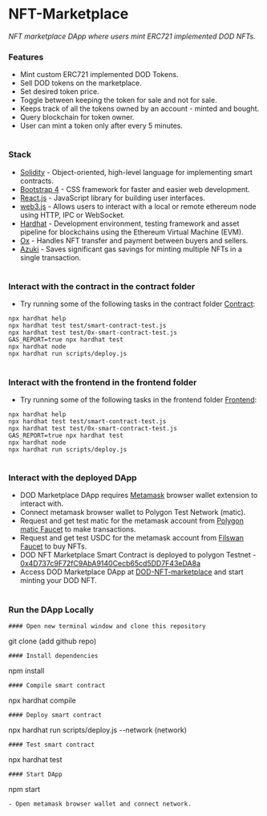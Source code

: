 # NFT-Marketplace
<i>NFT marketplace DApp where users mint ERC721 implemented  DOD NFTs.</i>

### Features
- Mint custom ERC721 implemented DOD Tokens.
- Sell DOD tokens on the marketplace.
- Set desired token price.
- Toggle between keeping the token for sale and not for sale.
- Keeps track of all the tokens owned by an account - minted and bought.
- Query blockchain for token owner.
- User can mint a token only after every 5 minutes.
#
### Stack
- [Solidity](https://docs.soliditylang.org/en/v0.7.6/) - Object-oriented, high-level language for implementing smart contracts.
- [Bootstrap 4](https://getbootstrap.com/) - CSS framework for faster and easier web development.
- [React.js](https://reactjs.org/) - JavaScript library for building user interfaces.
- [web3.js](https://web3js.readthedocs.io/en/v1.3.4/) - Allows users to interact with a local or remote ethereum node using HTTP, IPC or WebSocket.
- [Hardhat](https://hardhat.org/) - Development environment, testing framework and asset pipeline for blockchains using the Ethereum Virtual Machine (EVM).
- [Ox](https://docs.0x.org/) - Handles NFT transfer and payment between buyers and sellers.
- [Azuki](https://github.com/chiru-labs/ERC721A) - Saves significant gas savings for minting multiple NFTs in a single transaction.
#
### Interact with the contract in the contract folder
- Try running some of the following tasks in the contract folder [Contract](https://github.com/Sam-Devs/NFT-Marketplace/tree/main/contract):

```shell
npx hardhat help
npx hardhat test test/smart-contract-test.js
npx hardhat test test/0x-smart-contract-test.js
GAS_REPORT=true npx hardhat test
npx hardhat node
npx hardhat run scripts/deploy.js
```
#
### Interact with the frontend in the frontend folder
- Try running some of the following tasks in the frontend folder [Frontend](https://github.com/Sam-Devs/NFT-Marketplace/tree/main/frontend):

```shell
npx hardhat help
npx hardhat test test/smart-contract-test.js
npx hardhat test test/0x-smart-contract-test.js
GAS_REPORT=true npx hardhat test
npx hardhat node
npx hardhat run scripts/deploy.js
```

#
### Interact with the deployed DApp
- DOD Marketplace DApp requires [Metamask](https://metamask.io/) browser wallet extension to interact with.
- Connect metamask browser wallet to Polygon Test Network (matic).
- Request and get test matic for the metamask account from [Polygon matic Faucet](https://faucet.polygon.technology/) to make transactions.
- Request and get test USDC for the metamask account from [Filswan Faucet](https://calibration-faucet.filswan.com/#/dashboard) to buy NFTs.
- DOD NFT Marketplace Smart Contract is deployed to polygon Testnet - [0x4D737c9F72fC9AbA9140Cecb65cd5DD7F43eDA8a](https://mumbai.polygonscan.com/address/0x4D737c9F72fC9AbA9140Cecb65cd5DD7F43eDA8a)
- Access DOD Marketplace DApp at [DOD-NFT-marketplace](https://dod-nft-marketplace.netlify.app/) and start minting your DOD NFT.

#
### Run the DApp Locally
```
#### Open new terminal window and clone this repository
```
git clone (add github repo)
```
#### Install dependencies
```
npm install
```
#### Compile smart contract
```
npx hardhat compile
```
#### Deploy smart contract 
```
npx hardhat run scripts/deploy.js --network (network) 
```
#### Test smart contract
```
npx hardhat test
```
#### Start DApp
```
npm start
```
- Open metamask browser wallet and connect network.
